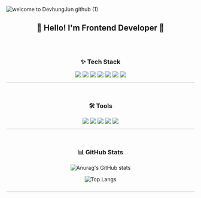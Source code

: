 ![welcome to DevhungJun github (1)](https://github.com/user-attachments/assets/19dfb4f5-0a2b-45a4-9c41-6cb2804e956d)

<h2 style="text-align: center;">👋 Hello! I'm Frontend Developer 👋</h2>

<br />

<div style="text-align: center; border-bottom:2px solid #ddd; padding: 10px;">
  <h3>✨ Tech Stack</h3>
  <img src="https://img.shields.io/badge/HTML5-E34F26?style=for-the-badge&logo=HTML5&logoColor=white" />
  <img src="https://img.shields.io/badge/CSS3-1572B6?style=for-the-badge&logo=CSS3&logoColor=white" />
  <img src="https://img.shields.io/badge/JavaScript-F7DF1E?style=for-the-badge&logo=JavaScript&logoColor=white" />
  <img src="https://img.shields.io/badge/React-61DAFB?style=for-the-badge&logo=React&logoColor=white" />
  <img src="https://img.shields.io/badge/TypeScript-3178C6?style=for-the-badge&logo=TypeScript&logoColor=white" />
  <img src="https://img.shields.io/badge/TailwindCSS-06B6D4?style=for-the-badge&logo=TailwindCSS&logoColor=white" />
  <img src="https://img.shields.io/badge/ReactQuery-FF4154?style=for-the-badge&logo=ReactQuery&logoColor=white" />
</div>

<br/>

<div style="text-align: center; border-bottom:2px solid #ddd; padding: 10px">
  <h3>🛠 Tools</h3>
  <img src="https://img.shields.io/badge/Git-F05032?style=for-the-badge&logo=Git&logoColor=white" />
  <img src="https://img.shields.io/badge/GitHub-181717?style=for-the-badge&logo=GitHub&logoColor=white" />
  <img src="https://img.shields.io/badge/Notion-F3F3F3?style=for-the-badge&logo=Notion&logoColor=black" />
  <img src="https://img.shields.io/badge/vscode-2C2C32?style=for-the-badge&logo=&logoColor=black" />
    <img src="https://img.shields.io/badge/Figma-F24E1E?style=for-the-badge&logo=Figma&logoColor=black" />
</div>

<br/>

<div style="text-align: center; border-bottom:2px solid #ddd; padding: 10px">
<h3 style="text-align: center">📊 GitHub Stats</h3>

![Anurag's GitHub stats](https://github-readme-stats.vercel.app/api?username=DevHyungJun&show_icons=true&theme=radical)

![Top Langs](https://github-readme-stats.vercel.app/api/top-langs/?username=DevHyungJun&layout=compact)
</div>


